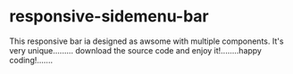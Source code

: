 # responsive-sidemenu-bar
 This responsive bar ia designed as awsome with multiple components. It's very unique......... download the source code and enjoy it!........happy coding!.......

